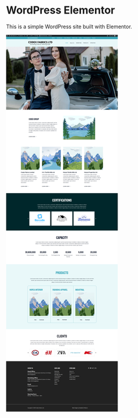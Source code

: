<h1>WordPress Elementor</h1>
<p>This is a simple WordPress site built with Elementor.</p>
<img src="https://github.com/truthfindersky/wordpress_elementor/raw/main/wp-content/uploads/2025/04/screencapture-768x2585.png" alt="screenshot">
